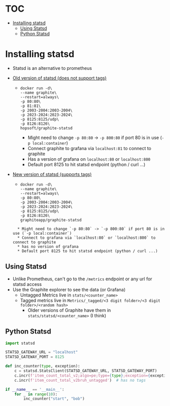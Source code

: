 # TOC
- [Installing statsd](#installing-statsd)
  * [Using Statsd](#using-statsd)
  * [Python Statsd](#python-statsd)


# Installing statsd

* Statsd is an alternative to prometheus 
* [Old version of statsd (does not support tags)](https://www.bogotobogo.com/DevOps/Docker/Docker_StatsD_Graphite_Grafana.php)
   * ``` 
     docker run -d\
     --name graphite\
     --restart=always\
     -p 80:80\
     -p 81:81\
     -p 2003-2004:2003-2004\
     -p 2023-2024:2023-2024\
     -p 8125:8125/udp\
     -p 8126:8126\
     hopsoft/graphite-statsd   
       ```
       * Might need to change `-p 80:80` -> `-p 800:80` if port 80 is in use (`-p local:container`)
       * Connect graphite to grafana via `localhost:81`  to connect to graphite
       * Has a version of grafana on `localhost:80` or `localhost:800`
       * Default port 8125 to hit statsd endpoint (python / curl ...)

* [New version of statsd (supports tags)](https://hub.docker.com/r/graphiteapp/graphite-statsd/)
  * ```
    docker run -d\
    --name graphite\
    --restart=always\
    -p 80:80\
    -p 2003-2004:2003-2004\
    -p 2023-2024:2023-2024\
    -p 8125:8125/udp\
    -p 8126:8126\
    graphiteapp/graphite-statsd
   ```
     * Might need to change `-p 80:80` -> `-p 800:80` if port 80 is in use (`-p local:container`)
     * Connect to grafana via `localhost:80` or `localhost:800` to connect to graphite
     * has no version of grafana
     * Default port 8125 to hit statsd endpoint (python / curl ...)

## Using Statsd
* Unlike Prometheus, can't go to the `/metrics` endpoint or any url for statsd access 
* Use the Graphite explorer to see the data (or Grafana)
  * Untagged Metrics live in `stats/<counter_name>`
  * Tagged metrics live in `Metrics/_tagged/<3 digit folder>/<3 digit folder>/<random hash>`
     * Older versions of Graphite have them in `stats/statsd/<counter_name>` (I think)   

## Python Statsd
```python
import statsd

STATSD_GATEWAY_URL = "localhost"
STATSD_GATEWAY_PORT = 8125 

def inc_counter(type, exception):
    c = statsd.StatsClient(STATSD_GATEWAY_URL, STATSD_GATEWAY_PORT)
    c.incr(f'item_count_total_v2;algo=pe;type={type};exception={exception}')  # tags are semi-colon separated (comma separated didn't work)
    c.incr(f'item_count_total_v2bruh_untagged')  # has no tags

if __name__ == '__main__':
    for _ in range(10):
        inc_counter("start", "bob")
```
